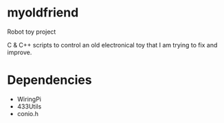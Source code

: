 # myoldfriend
Robot toy project

C & C++ scripts to control an old electronical toy that I am trying to fix and improve.

# Dependencies
- WiringPi
- 433Utils
- conio.h